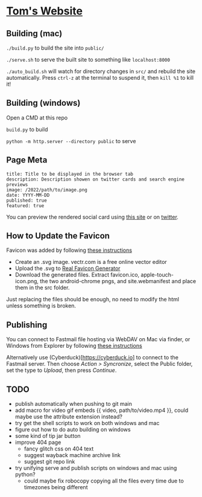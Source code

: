 # [Tom's Website](thope.xyz)

## Building (mac)

`./build.py` to build the site into `public/`

`./serve.sh` to serve the built site to something like `localhost:8000`

`./auto_build.sh` will watch for directory changes in `src/` and rebuild the site automatically. Press `ctrl-z` at the terminal to suspend it, then `kill %1` to kill it!

## Building (windows)

Open a CMD at this repo

`build.py` to build

`python -m http.server --directory public` to serve

## Page Meta

```
title: Title to be displayed in the browser tab
description: Description showen on twitter cards and search engine previews
image: /2022/path/to/image.png
date: YYYY-MM-DD
published: true
featured: true
```

You can preview the rendered social card using [this site](https://www.opengraph.xyz/url/https%3A%2F%2Fthomashope.xyz%2F) or on [twitter](https://cards-dev.twitter.com/validator).

## How to Update the Favicon

Favicon was added by following [these instructions](https://dev.to/masakudamatsu/favicon-nightmare-how-to-maintain-sanity-3al7)

* Create an .svg image. vectr.com is a free online vector editor
* Upload the .svg to [Real Favicon Generator](https://realfavicongenerator.net/)
* Download the generated files. Extract favicon.ico, apple-touch-icon.png, the two android-chrome pngs, and site.webmanifest and place them in the src folder.

Just replacing the files should be enough, no need to modify the html unless something is broken.

## Publishing

You can connect to Fastmail file hosting via WebDAV on Mac via finder, or Windows from Explorer by following [these instructions](https://www.fastmail.help/hc/en-us/articles/1500000277882-Remote-file-access)

Alternatively use (Cyberduck)[https://cyberduck.io] to connect to the Fastmail server. Then choose *Action > Syncronize*, select the Public folder, set the type to *Upload*, then press *Continue*.

## TODO

* publish automatically when pushing to git main
* add macro for video gif embeds {{ video, path/to/video.mp4 }}, could maybe use the attribute extension instead?
* try get the shell scripts to work on both windows and mac
* figure out how to do auto building on windows
* some kind of tip jar button
* improve 404 page
	* fancy glitch css on 404 text
	* suggest wayback machine archive link
	* suggest git repo link
* try unifying serve and publish scripts on windows and mac using python?
	- could maybe fix robocopy copying all the files every time due to timezones being different